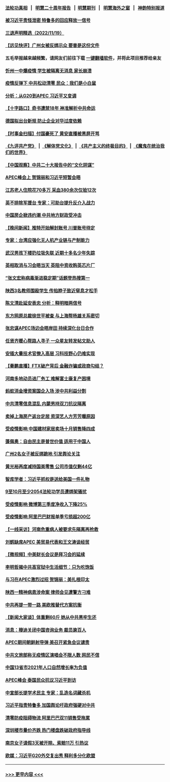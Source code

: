 #### [法轮功真相](https://github.com/gfw-breaker/truth/blob/master/README.md?t=0) &nbsp;&nbsp;|&nbsp;&nbsp; [明慧二十周年报告](https://github.com/gfw-breaker/mh-reports/blob/master/README.md?t=0) &nbsp;&nbsp;|&nbsp;&nbsp;[明慧期刊](https://github.com/gfw-breaker/mh-qikan) &nbsp;&nbsp;|&nbsp;&nbsp; [明慧海外之窗](https://github.com/gfw-breaker/mh-news/blob/master/README.md?t=0) &nbsp;&nbsp;|&nbsp;&nbsp; [神韵特别报道](https://github.com/gfw-breaker/mh-news/blob/master/shenyun.md?t=0)
#### [被习近平责怪泄密 特鲁多的回应释放一信号](../pages/nsc413/n13869336.md?t=11200813) 
#### [三退声明精选（2022/11/19）](../pages/nsc413/n13869349.md?t=11200813) 
#### [【远见快评】广州女被反绑示众 要害是这份文件](../pages/nsc413/n13869300.md?t=11200813) 
#### 五毛举报越来越频繁，请网友们前往下载 [一键翻墙软件](https://github.com/gfw-breaker/ssr-accounts)，并将此项目推荐给亲友
#### [忻州一中爆疫情 学生被隔离无消息 家长崩溃](../pages/nsc413/n13869090.md?t=11200813) 
#### [疫情反弹下 中共松动清零 民众：我们是小白鼠](../pages/nsc413/n13869278.md?t=11200813) 
#### [分析：从G20到APEC 习近平又变调](../pages/nsc413/n13869256.md?t=11200813) 
#### [【十字路口】奇书遭禁18年 神准解析中共命运](../pages/nsc413/n13869175.md?t=11200813) 
#### [德国拟出台新规 防止企业对华过度依赖](../pages/nsc413/n13869247.md?t=11200813) 
#### [【时事金扫描】付国豪死了 黄安直播被黑屏开骂](../pages/nsc413/n13869187.md?t=11200813) 
#### [《九评共产党》](https://github.com/begood0513/9ping.md/blob/master/README.md) &nbsp;|&nbsp; [《解体党文化》](../../../../jtdwh.md/blob/master/README.md)  &nbsp;|&nbsp; [《共产主义的终极目的》](../../../../gczydzjmd.md/blob/master/README.md) &nbsp;|&nbsp; [《魔鬼在统治我们的世界》](../../../../mgztzwmdsj.md/blob/master/README.md) 
#### [【中国观察】中共二十大报告中的“文化阴谋”](../pages/nsc413/n13869142.md?t=11200813) 
#### [APEC峰会上 贺锦丽和习近平短暂会晤](../pages/nsc413/n13868909.md?t=11200813) 
#### [江苏老人住院花70多万 采血380余次仅验12次](../pages/nsc413/n13869097.md?t=11200813) 
#### [英不排除军援台 专家：可助台提升反介入战力](../pages/nsc413/n13869096.md?t=11200813) 
#### [中国房企掀违约潮 中共地方财政受冲击](../pages/nsc413/n13869084.md?t=11200813) 
#### [【晚间新闻】推特开始解封账号 川普账号待定](../pages/nsc413/n13868807.md?t=11200813) 
#### [专家：台湾应强化无人机产业链与产制能力](../pages/nsc413/n13868971.md?t=11200813) 
#### [武汉男孩下楼扔垃圾失联 近期十多名少年失踪](../pages/nsc413/n13869080.md?t=11200813) 
#### [英相取消与习会晤当天 英阻中资收购英芯片厂](../pages/nsc413/n13869029.md?t=11200813) 
#### [“张文宏称病毒渐进稳定期”话题登热搜第一](../pages/nsc413/n13868956.md?t=11200813) 
#### [陕西3名教师围殴学生 传掐脖子致近窒息才松手](../pages/nsc413/n13869026.md?t=11200813) 
#### [陈文清赴延安表忠 分析：释明暗两信号](../pages/nsc413/n13868882.md?t=11200813) 
#### [东方网原总裁徐世平被查 与上海帮杨雄关系密切](../pages/nsc413/n13868867.md?t=11200813) 
#### [张忠谋APEC场边会晤岸田 持续深化台日合作](../pages/nsc413/n13868869.md?t=11200813) 
#### [任贤齐暖心帮路人寻子 一众星友转发帖文助人](../pages/nsc413/n13868797.md?t=11200813) 
#### [安插大量技术官僚入高层 习科技野心仍难实现](../pages/nsc413/n13868799.md?t=11200813) 
#### [【秦鹏直播】FTX破产背后 金融诈骗或政商勾结？](../pages/nsc413/n13868809.md?t=11200813) 
#### [河南多地动员进厂务工 难解富士康复产困境](../pages/nsc413/n13868839.md?t=11200813) 
#### [蚂蚁消金增资案国企入场 涉中共利益分割](../pages/nsc413/n13868335.md?t=11200813) 
#### [中共清零信息混乱 内蒙男持双刀抗议隔离](../pages/nsc413/n13868764.md?t=11200813) 
#### [卖掉上海房产返台定居 资深艺人方芳芳曝原因](../pages/nsc413/n13868760.md?t=11200813) 
#### [受疫情影响 中国建材家居卖场十月销售降四成](../pages/nsc413/n13868790.md?t=11200813) 
#### [蓬佩奥：自由民主是普世价值 适用于中国人](../pages/nsc413/n13868777.md?t=11200813) 
#### [广州2名女子被反绑跪地 引发舆论关注](../pages/nsc413/n13868426.md?t=11200813) 
#### [黄光裕再度减持国美零售 公司市值仅剩44亿](../pages/nsc413/n13868774.md?t=11200813) 
#### [智库学者：习近平抓权是送给美国一件礼物](../pages/nsc413/n13868755.md?t=11200813) 
#### [9至10月至少2054法轮功学员遭绑架骚扰](../pages/nsc413/n13867111.md?t=11200813) 
#### [受疫情影响 微博第三季度净收入下降25%](../pages/nsc413/n13868761.md?t=11200813) 
#### [受疫情影响 阿里巴巴财报单季亏损超200亿](../pages/nsc413/n13868754.md?t=11200813) 
#### [【一线采访】河南危重病人被要求先隔离再抢救](../pages/nsc413/n13868552.md?t=11200813) 
#### [刘鹤缺席APEC 美贸易代表和王文涛谈经贸](../pages/nsc413/n13868724.md?t=11200813) 
#### [【微视频】中美财长会议是拜习会的延续](../pages/nsc413/n13868630.md?t=11200813) 
#### [李明哲揭中共高官狱中生活细节：只为吃饱饭](../pages/nsc413/n13868694.md?t=11200813) 
#### [与习在APEC激烈过招 贺锦丽：美扎根印太](../pages/nsc413/n13868701.md?t=11200813) 
#### [陕西一精神病患涉命案 律师会见遭警方刁难](../pages/nsc413/n13853876.md?t=11200813) 
#### [中共再提一带一路 美欧推替代方案抗衡](../pages/nsc413/n13868587.md?t=11200813) 
#### [【新闻大家谈】体重剩60斤 她从中共黑牢生还](../pages/nsc413/n13868304.md?t=11200813) 
#### [消息：穆迪关闭中国咨询业务 裁员逾百人](../pages/nsc413/n13868669.md?t=11200813) 
#### [APEC期间朝鲜射导弹 美召开紧急会议谴责](../pages/nsc413/n13868588.md?t=11200813) 
#### [中共文旅部称无疫情区演唱会不限人数 网民不信](../pages/nsc413/n13868471.md?t=11200813) 
#### [中国13省市2021年人口自然增长率为负值](../pages/nsc413/n13868538.md?t=11200813) 
#### [APEC峰会 泰国民众抗议习近平到访](../pages/nsc413/n13868339.md?t=11200813) 
#### [中宣部长提学术民主 专家：乱造名词藏杀机](../pages/nsc413/n13868301.md?t=11200813) 
#### [习近平指责特鲁多 加国舆论吁政府强硬对中共](../pages/nsc413/n13868482.md?t=11200813) 
#### [清零防疫阻碍物流 阿里巴巴双11销售受拖累](../pages/nsc413/n13868502.md?t=11200813) 
#### [深圳楼市量价齐跌 热门楼盘跌破政府指导线](../pages/nsc413/n13868377.md?t=11200813) 
#### [南京女子请假3天被开除、索赔11万 引热议](../pages/nsc413/n13868479.md?t=11200813) 
#### [欧媒：习近平G20外交复出秀 释利多分化欧盟](../pages/nsc413/n13868459.md?t=11200813) 

----
#### [ >>> 更早内容 <<< ](../indexes/nsc413-earlier.md)
